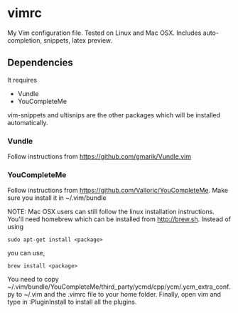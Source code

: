 # vimrc
My Vim configuration file. Tested on Linux and Mac OSX. Includes auto-completion, snippets, latex preview. 

Dependencies
------------

It requires

- Vundle
- YouCompleteMe

vim-snippets and ultisnips are the other packages which will be installed automatically.

### Vundle 
Follow instructions from <https://github.com/gmarik/Vundle.vim>

### YouCompleteMe
Follow instructions from <https://github.com/Valloric/YouCompleteMe>. Make sure you install it in ~/.vim/bundle

NOTE: Mac OSX users can still follow the linux installation instructions. You'll need homebrew which can be installed from  <http://brew.sh>. Instead of using 

    sudo apt-get install <package>

you can use, 

    brew install <package>

You need to copy ~/.vim/bundle/YouCompleteMe/third_party/ycmd/cpp/ycm/.ycm_extra_conf.py to ~/.vim and the .vimrc file to your home folder. Finally, open vim and type in :PluginInstall to install all the plugins. 


